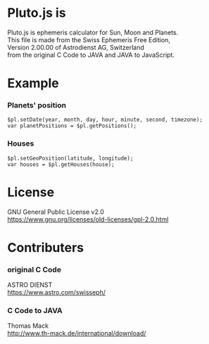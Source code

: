 # Pluto.js is
Pluto.js is ephemeris calculator for Sun, Moon and Planets.  
This file is made from the Swiss Ephemeris Free Edition,  
Version 2.00.00 of Astrodienst AG, Switzerland  
from the original C Code to JAVA and JAVA to JavaScript.  

# Example
### Planets' position
```
$pl.setDate(year, month, day, hour, minute, second, timezone);
var planetPositions = $pl.getPositions();
```
### Houses
```
$pl.setGeoPosition(latitude, longitude);
var houses = $pl.getHouses(house);
```

# License
GNU General Public License v2.0  
https://www.gnu.org/licenses/old-licenses/gpl-2.0.html

# Contributers
### original C Code
ASTRO DIENST  
https://www.astro.com/swisseph/   
### C Code to JAVA
Thomas Mack  
http://www.th-mack.de/international/download/
